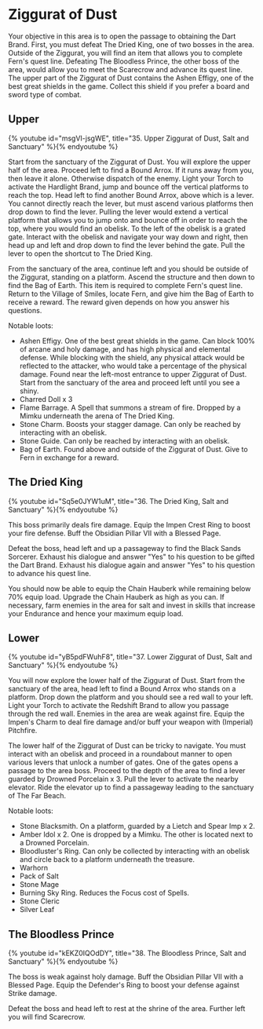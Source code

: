 # Ziggurat of Dust

Your objective in this area is to open the passage to obtaining the Dart Brand.
First, you must defeat The Dried King, one of two bosses in the area. Outside of
the Ziggurat, you will find an item that allows you to complete Fern's quest
line. Defeating The Bloodless Prince, the other boss of the area, would allow
you to meet the Scarecrow and advance its quest line. The upper part of the
Ziggurat of Dust contains the Ashen Effigy, one of the best great shields in the
game. Collect this shield if you prefer a board and sword type of combat.

## Upper

{% youtube id="msgVI-jsgWE", title="35. Upper Ziggurat of Dust, Salt and Sanctuary" %}{% endyoutube %}

Start from the sanctuary of the Ziggurat of Dust. You will explore the upper
half of the area. Proceed left to find a Bound Arrox. If it runs away from you,
then leave it alone. Otherwise dispatch of the enemy. Light your Torch to
activate the Hardlight Brand, jump and bounce off the vertical platforms to
reach the top. Head left to find another Bound Arrox, above which is a lever.
You cannot directly reach the lever, but must ascend various platforms then drop
down to find the lever. Pulling the lever would extend a vertical platform that
allows you to jump onto and bounce off in order to reach the top, where you
would find an obelisk. To the left of the obelisk is a grated gate. Interact
with the obelisk and navigate your way down and right, then head up and left and
drop down to find the lever behind the gate. Pull the lever to open the shortcut
to The Dried King.

From the sanctuary of the area, continue left and you should be outside of the
Ziggurat, standing on a platform. Ascend the structure and then down to find the
Bag of Earth. This item is required to complete Fern's quest line. Return to the
Village of Smiles, locate Fern, and give him the Bag of Earth to receive a
reward. The reward given depends on how you answer his questions.

Notable loots:

-   Ashen Effigy. One of the best great shields in the game. Can block 100% of
    arcane and holy damage, and has high physical and elemental defense. While
    blocking with the shield, any physical attack would be reflected to the
    attacker, who would take a percentage of the physical damage. Found near the
    left-most entrance to upper Ziggurat of Dust. Start from the sanctuary of
    the area and proceed left until you see a shiny.
-   Charred Doll x 3
-   Flame Barrage. A Spell that summons a stream of fire. Dropped by a Mimku
    underneath the arena of The Dried King.
-   Stone Charm. Boosts your stagger damage. Can only be reached by interacting
    with an obelisk.
-   Stone Guide. Can only be reached by interacting with an obelisk.
-   Bag of Earth. Found above and outside of the Ziggurat of Dust. Give to Fern
    in exchange for a reward.

## The Dried King

{% youtube id="Sq5e0JYW1uM", title="36. The Dried King, Salt and Sanctuary" %}{% endyoutube %}

This boss primarily deals fire damage. Equip the Impen Crest Ring to boost your
fire defense. Buff the Obsidian Pillar VII with a Blessed Page.

Defeat the boss, head left and up a passageway to find the Black Sands Sorcerer.
Exhaust his dialogue and answer "Yes" to his question to be gifted the Dart
Brand. Exhaust his dialogue again and answer "Yes" to his question to advance
his quest line.

You should now be able to equip the Chain Hauberk while remaining below 70%
equip load. Upgrade the Chain Hauberk as high as you can. If necessary, farm
enemies in the area for salt and invest in skills that increase your Endurance
and hence your maximum equip load.

## Lower

{% youtube id="yB5pdFWuhF8", title="37. Lower Ziggurat of Dust, Salt and Sanctuary" %}{% endyoutube %}

You will now explore the lower half of the Ziggurat of Dust. Start from the
sanctuary of the area, head left to find a Bound Arrox who stands on a platform.
Drop down the platform and you should see a red wall to your left. Light your
Torch to activate the Redshift Brand to allow you passage through the red wall.
Enemies in the area are weak against fire. Equip the Impen's Charm to deal fire
damage and/or buff your weapon with (Imperial) Pitchfire.

The lower half of the Ziggurat of Dust can be tricky to navigate. You must
interact with an obelisk and proceed in a roundabout manner to open various
levers that unlock a number of gates. One of the gates opens a passage to the
area boss. Proceed to the depth of the area to find a lever guarded by Drowned
Porcelain x 3. Pull the lever to activate the nearby elevator. Ride the elevator
up to find a passageway leading to the sanctuary of The Far Beach.

Notable loots:

-   Stone Blacksmith. On a platform, guarded by a Lietch and Spear Imp x 2.
-   Amber Idol x 2. One is dropped by a Mimku. The other is located next to a
    Drowned Porcelain.
-   Bloodluster's Ring. Can only be collected by interacting with an obelisk and
    circle back to a platform underneath the treasure.
-   Warhorn
-   Pack of Salt
-   Stone Mage
-   Burning Sky Ring. Reduces the Focus cost of Spells.
-   Stone Cleric
-   Silver Leaf

## The Bloodless Prince

{% youtube id="kEKZ0IQOdDY", title="38. The Bloodless Prince, Salt and Sanctuary" %}{% endyoutube %}

The boss is weak against holy damage. Buff the Obsidian Pillar VII with a
Blessed Page. Equip the Defender's Ring to boost your defense against Strike
damage.

Defeat the boss and head left to rest at the shrine of the area. Further left
you will find Scarecrow.
